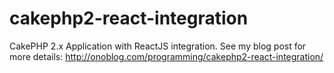 # cakephp2-react-integration
CakePHP 2.x Application with ReactJS integration.
See my blog post for more details: http://onoblog.com/programming/cakephp2-react-integration/
